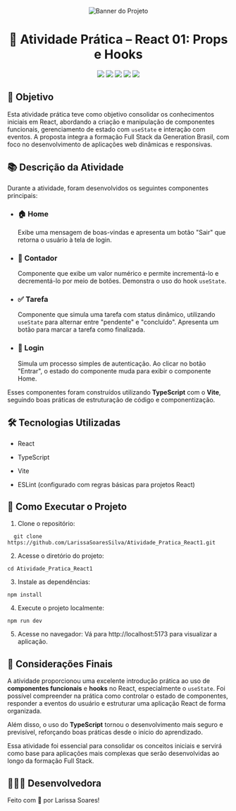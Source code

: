 <p align="center">
  <img src="https://github.com/user-attachments/assets/64d3f6ef-503c-44eb-9f5d-5062fae30c75" alt="Banner do Projeto">
</p>

<h1 align="center">📝 Atividade Prática – React 01: Props e Hooks</h1>

<p align="center">
<img src="https://img.shields.io/badge/Status-Concluído-green?style=for-the-badge" />
<img src="https://img.shields.io/badge/React-2023-blue?logo=react&style=for-the-badge" />
<img src="https://img.shields.io/badge/TypeScript-4.x-blue?logo=typescript&style=for-the-badge" />
<img src="https://img.shields.io/badge/Vite-5.x-purple?logo=vite&style=for-the-badge" />
<img src="https://img.shields.io/badge/ESLint-enabled-blueviolet?logo=eslint&style=for-the-badge" />
</p>

##

## 🎯 Objetivo

Esta atividade prática teve como objetivo consolidar os conhecimentos iniciais em React, abordando a criação e manipulação de componentes funcionais, gerenciamento de estado com `useState` e interação com eventos. A proposta integra a formação Full Stack da Generation Brasil, com foco no desenvolvimento de aplicações web dinâmicas e responsivas.

##

## 📚 Descrição da Atividade

Durante a atividade, foram desenvolvidos os seguintes componentes principais:

- ### 🏠 **Home**
  Exibe uma mensagem de boas-vindas e apresenta um botão "Sair" que retorna o usuário à tela de login.

- ### 🔢 **Contador**
  Componente que exibe um valor numérico e permite incrementá-lo e decrementá-lo por meio de botões. Demonstra o uso do hook `useState`.

- ### ✅ **Tarefa**
  Componente que simula uma tarefa com status dinâmico, utilizando `useState` para alternar entre "pendente" e "concluído". Apresenta um botão para marcar a tarefa como finalizada.

- ### 🔐 **Login**
  Simula um processo simples de autenticação. Ao clicar no botão "Entrar", o estado do componente muda para exibir o componente Home.

Esses componentes foram construídos utilizando **TypeScript** com o **Vite**, seguindo boas práticas de estruturação de código e componentização.

##

## 🛠️ Tecnologias Utilizadas

- React

- TypeScript

- Vite

- ESLint (configurado com regras básicas para projetos React)

##

## 🚀 Como Executar o Projeto

1. Clone o repositório:
```
  git clone https://github.com/LarissaSoaresSilva/Atividade_Pratica_React1.git
```
2. Acesse o diretório do projeto:
```
cd Atividade_Pratica_React1
```
3. Instale as dependências:
```
npm install
```
4. Execute o projeto localmente:
```
npm run dev
```
5. Acesse no navegador:
Vá para http://localhost:5173 para visualizar a aplicação.

##

## 🧾 Considerações Finais

A atividade proporcionou uma excelente introdução prática ao uso de **componentes funcionais** e **hooks** no React, especialmente o `useState`. Foi possível compreender na prática como controlar o estado de componentes, responder a eventos do usuário e estruturar uma aplicação React de forma organizada.

Além disso, o uso do **TypeScript** tornou o desenvolvimento mais seguro e previsível, reforçando boas práticas desde o início do aprendizado.

Essa atividade foi essencial para consolidar os conceitos iniciais e servirá como base para aplicações mais complexas que serão desenvolvidas ao longo da formação Full Stack.

##

## 👩🏻‍💻 Desenvolvedora

Feito com 💜 por Larissa Soares!
